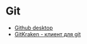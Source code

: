 # Git

- [Github desktop](https://desktop.github.com/)
- [GitKraken - клиент для git](https://www.gitkraken.com/)